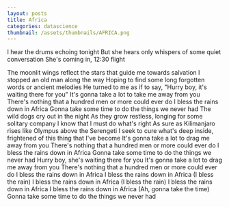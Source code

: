 ```yaml
---
layout: posts
title: Africa
categories: datascience
thumbnail: /assets/thumbnails/AFRICA.png
---
```


I hear the drums echoing tonight But she hears only whispers of some quiet conversation She's coming in, 12:30 flight 
<!--more-->
The moonlit wings reflect the stars that guide me towards salvation I stopped an old man along the way Hoping to find some long forgotten words or ancient melodies He turned to me as if to say, "Hurry boy, it's waiting there for you" It's gonna take a lot to take me away from you There's nothing that a hundred men or more could ever do I bless the rains down in Africa Gonna take some time to do the things we never had The wild dogs cry out in the night As they grow restless, longing for some solitary company I know that I must do what's right As sure as Kilimanjaro rises like Olympus above the Serengeti I seek to cure what's deep inside, frightened of this thing that I've become It's gonna take a lot to drag me away from you There's nothing that a hundred men or more could ever do I bless the rains down in Africa Gonna take some time to do the things we never had Hurry boy, she's waiting there for you It's gonna take a lot to drag me away from you There's nothing that a hundred men or more could ever do I bless the rains down in Africa I bless the rains down in Africa (I bless the rain) I bless the rains down in Africa (I bless the rain) I bless the rains down in Africa I bless the rains down in Africa (Ah, gonna take the time) Gonna take some time to do the things we never had 
